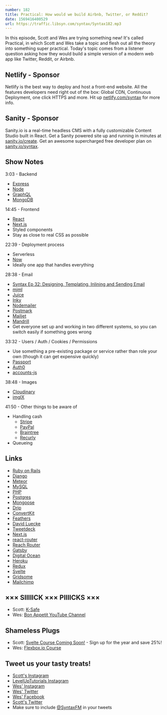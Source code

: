 ```yaml
---
number: 182
title: Practical: How would we build Airbnb, Twitter, or Reddit?
date: 1569416400529
url: https://traffic.libsyn.com/syntax/Syntax182.mp3
---
```


In this episode, Scott and Wes are trying something new! It's called Practical, in which Scott and Wes take a topic and flesh out all the theory into something super practical. Today's topic comes from a listener question asking how they would build a simple version of a modern web app like Twitter, Reddit, or Airbnb. 

## Netlify - Sponsor
Netlify is the best way to deploy and host a front-end website. All the features developers need right out of the box: Global CDN, Continuous Deployment, one click HTTPS and more. Hit up [netlify.com/syntax](https://netlify.com/syntax) for more info.

## Sanity - Sponsor
Sanity.io is a real-time headless CMS with a fully customizable Content Studio built in React. Get a Sanity powered site up and running in minutes at [sanity.io/create](https://www.sanity.io/create). Get an awesome supercharged free developer plan on [sanity.io/syntax](https://www.sanity.io/syntax).

## Show Notes

3:03 - Backend

* [Express](https://expressjs.com/)
* [Node](https://nodejs.org)
* [GraphQL](https://graphql.org/)
* [MongoDB](https://www.mongodb.com/)

14:45 - Frontend

* [React](https://reactjs.org/)
* [Next.js](https://nextjs.org/)
* Styled components
* Stay as close to real CSS as possible

22:39 - Deployment process

* Serverless
* [Now](https://zeit.co/home)
* Ideally one app that handles everything

28:38 - Email

* [Syntax Ep 32: Designing, Templating, Inlining and Sending Email](https://syntax.fm/show/032/designing-templating-inlining-and-sending-email)
* [mjml](https://mjml.io/)
* [Juice](https://github.com/Automattic/juice)
* [Inky](https://github.com/foundation/inky)
* [Nodemailer](https://nodemailer.com)
* [Postmark](https://postmarkapp.com/)
* [Mailjet](https://www.mailjet.com/)
* [Mandrill](https://mandrill.com/)
* Get everyone set up and working in two different systems, so you can switch easily if something goes wrong

33:32 - Users / Auth / Cookies / Permissions 

* Use something a pre-existing package or service rather than role your own (though it can get expensive quickly)
* [Passport](http://www.passportjs.org/)
* [Auth0](https://auth0.com/)
* [accounts-js](https://accounts-js.netlify.com/)

38:48 - Images

* [Cloudinary](https://cloudinary.com/)
* [imgIX](https://www.imgix.com/)

41:50 - Other things to be aware of

* Handling cash
  * [Stripe](https://stripe.com/)
  * [PayPal](https://www.paypal.com/us/home)
  * [Braintree](https://www.braintreepayments.com/)
  * [Recurly](https://recurly.com/)
* Queueing

## Links
* [Ruby on Rails](https://rubyonrails.org/)
* [Django](https://www.djangoproject.com/)
* [Meteor](https://www.meteor.com/)
* [MySQL](https://www.mysql.com/)
* [PHP](https://www.php.net/)
* [Postgres](https://www.postgresql.org/)
* [Mongoose](https://mongoosejs.com/)
* [Drip](https://www.drip.com/)
* [ConvertKit](https://convertkit.com/)
* [Feathers](https://feathersjs.com/)
* [David Luecke](https://twitter.com/daffl)
* [Tweetdeck](https://tweetdeck.twitter.com/)
* [Next.js](https://nextjs.org)
* [react-router](https://www.npmjs.com/package/react-router)
* [Reach Router](https://reach.tech/router)
* [Gatsby](https://www.gatsbyjs.org/)
* [Digital Ocean](https://www.digitalocean.com/)
* [Heroku](https://www.heroku.com/)
* [Redux](https://redux.js.org/)
* [Svelte](https://svelte.dev/)
* [Gridsome](https://gridsome.org/)
* [Mailchimp](https://mailchimp.com/)

## ××× SIIIIICK ××× PIIIICKS ×××
* Scott: [K-Safe](https://amzn.to/300gH6l)
* Wes: [Bon Appetit YouTube Channel](https://www.youtube.com/channel/UCbpMy0Fg74eXXkvxJrtEn3w) 

## Shameless Plugs
* Scott: [Svelte Course Coming Soon!](https://www.leveluptutorials.com/pro) - Sign up for the year and save 25%!
* Wes: [Flexbox.io Course](https://flexbox.io/)

## Tweet us your tasty treats!
* [Scott's Instagram](https://www.instagram.com/stolinski/)
* [LevelUpTutorials Instagram](https://www.instagram.com/LevelUpTutorials/)
* [Wes' Instagram](https://www.instagram.com/wesbos/)
* [Wes' Twitter](https://twitter.com/wesbos)
* [Wes' Facebook](https://www.facebook.com/wesbos.developer)
* [Scott's Twitter](https://twitter.com/stolinski)
* Make sure to include [@SyntaxFM](https://twitter.com/SyntaxFM) in your tweets